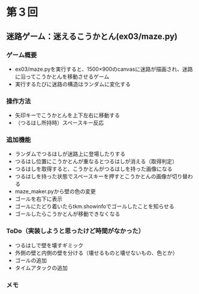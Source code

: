 # 第３回
## 迷路ゲーム：迷えるこうかとん(ex03/maze.py)
### ゲーム概要
- ex03/maze.pyを実行すると、1500×900のcanvasに迷路が描画され、迷路に沿ってこうかとんを移動させるゲーム
- 実行するたびに迷路の構造はランダムに変化する
### 操作方法
- 矢印キーでこうかとんを上下左右に移動する
- （つるはし所持時）スペースキー反応
### 追加機能
- ランダムでつるはしが迷路上に登場したりする
- つるはし位置にこうかとんが重なるとつるはしが消える（取得判定）
- つるはしを取得すると、こうかとんがつるはしを持った画像になる
- つるはしを持った状態でスペースキーを押すとこうかとんの画像が切り替わる
- maze_maker.pyから壁の色の変更
- ゴールを右下に表示
- ゴールにたどり着いたらtkm.showinfoでゴールしたことを知らせる
- ゴールしたらこうかとんが移動できなくなる
### ToDo（実装しようと思ったけど時間がなかった）
- つるはしで壁を壊すギミック
- 外側の壁と内側の壁を分ける（壊せるものと壊せないもの、色とか）
- ゴールの追加
- タイムアタックの追加
### メモ

